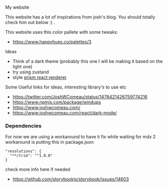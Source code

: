 My website

This website has a lot of inspirations from josh's blog. You should totally check him out below :) .

This website uses this color pallete with some tweaks:
- https://www.happyhues.co/palettes/3


Ideas
- Think of a dark theme (probably this one I will be making it based on the light one)
- try using zustand
- style [prism react renderer](https://github.com/FormidableLabs/prism-react-renderer)

Some Useful links for ideas, interesting library's to use etc
- https://twitter.com/JoshWComeau/status/1478421426759774216
- https://www.npmjs.com/package/windups
- https://www.joshwcomeau.com/
- https://www.joshwcomeau.com/react/dark-mode/

### Dependencies
For now we are using a workaround to have it fix while waiting for mdx 2
workaround is putting this in package.json:

```
"resolutions": {
  "**/trim": "^1.0.0"
}
```

check more info here if needed
- https://github.com/storybookjs/storybook/issues/14603